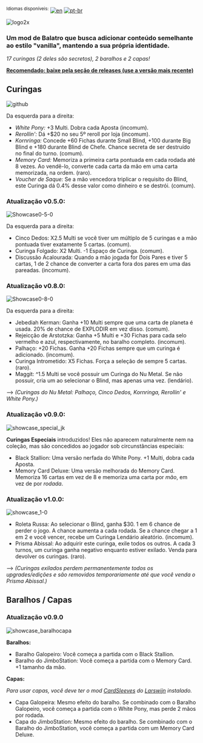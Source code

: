 <sup>Idiomas disponíveis:</sup> [![en](https://img.shields.io/badge/lang-en-red.svg)](https://github.com/pinkmaggit-hub/Buffoonery/blob/main/README.md) [![pt-br](https://img.shields.io/badge/lang-pt--br-green.svg)](https://github.com/pinkmaggit-hub/Buffoonery/blob/main/README.pt-br.md)

![logo2x](https://github.com/user-attachments/assets/5951da16-f6e7-45a4-ab87-a13ffbf16dfa)

### Um mod de Balatro que busca adicionar conteúdo semelhante ao estilo "vanilla", mantendo a sua própria identidade.

*17 curingas (2 deles são secretos), 2 baralhos e 2 capas!*  

**<ins>Recomendado: baixe pela seção de [releases](https://github.com/pinkmaggit-hub/Buffoonery/releases) (use a versão mais recente)</ins>**  

## Curingas  
![github](https://github.com/user-attachments/assets/67bee398-1f8c-4da1-a6f1-d4aef7bcf9bc)  

Da esquerda para a direita:  
+ *White Pony:* +3 Multi. Dobra cada Aposta (incomum).  
+ *Rerollin':* Dá +$20 no seu 5º reroll por loja (incomum).  
+ *Kornringa:* Concede +60 Fichas durante Small Blind, +100 durante Big Blind e +180 durante Blind de Chefe. Chance secreta de ser destruído no final do turno. (comum).  
+ *Memory Card:* Memoriza a primeira carta pontuada em cada rodada até 8 vezes. Ao vendê-lo, converte cada carta da mão em uma carta memorizada, na ordem. (raro).  
+ *Voucher de Saque:* Se a mão vencedora triplicar o requisito do Blind, este Curinga dá 0.4% desse valor como dinheiro e se destrói. (comum).  

### Atualização v0.5.0:  
![Showcase0-5-0](https://github.com/user-attachments/assets/882db092-dc55-42da-99bb-328a11af2d1c)  

Da esquerda para a direita:  
+ Cinco Dedos: X2.5 Multi se você tiver um múltiplo de 5 curingas e a mão pontuada tiver exatamente 5 cartas. (comum).  
+ Curinga Folgado: X2 Multi. -1 Espaço de Curinga. (comum).  
+ Discussão Acalourada: Quando a mão jogada for Dois Pares e tiver 5 cartas, 1 de 2 chance de converter a carta fora dos pares em uma das pareadas. (incomum).  

### Atualização v0.8.0:  
![Showcase0-8-0](https://github.com/user-attachments/assets/f0e21d73-22d0-45db-bf3a-b1cb2f3a079b)  

Da esquerda para a direita:  
+ Jebediah Kerman: Ganha +10 Multi sempre que uma carta de planeta é usada. 20% de chance de EXPLODIR em vez disso. (comum).  
+ Rejeicção de Arstotzka: Ganha +5 Multi e +30 Fichas para cada selo vermelho e azul, respectivamente, no baralho completo. (incomum).  
+ Palhaço: +20 Fichas. Ganha +20 Fichas sempre que um curinga é adicionado. (incomum).  
+ Curinga Intrometido: X5 Fichas. Força a seleção de sempre 5 cartas. (raro).  
+ Maggit: ^1.5 Multi se você possuir um Curinga do Nu Metal. Se não possuir, cria um ao selecionar o Blind, mas apenas uma vez. (lendário).  

--> *(Curingas do Nu Metal: Palhaço, Cinco Dedos, Kornringa, Rerollin' e White Pony.)*  

### Atualização v0.9.0:  
![showcase_special_jk](https://github.com/user-attachments/assets/4e2f2078-a646-4dbe-90e0-1e9ab1396f28)  

**Curingas Especiais** introduzidos! Eles não aparecem naturalmente nem na coleção, mas são concedidos ao jogador sob circunstâncias especiais:  
+ Black Stallion: Uma versão nerfada do White Pony. +1 Multi, dobra cada Aposta.  
+ Memory Card Deluxe: Uma versão melhorada do Memory Card. Memoriza 16 cartas em vez de 8 e memoriza uma carta por *mão*, em vez de por *rodada*.  

### Atualização v1.0.0:  
![showcase_1-0](https://github.com/user-attachments/assets/9f853dbc-0d86-4852-96b2-85ece1c6c82a)  

+ Roleta Russa: Ao selecionar o Blind, ganha $30. 1 em 6 chance de perder o jogo. A chance aumenta a cada rodada. Se a chance chegar a 1 em 2 e você vencer, recebe um Curinga Lendário aleatório. (incomum).  
+ Prisma Abissal: Ao adquirir este curinga, exile todos os outros. A cada 3 turnos, um curinga ganha negativo enquanto estiver exilado. Venda para devolver os curingas. (raro).  

--> *(Curingas exilados perdem permanentemente todos os upgrades/edições e são removidos temporariamente até que você venda o Prisma Abissal.)*  

## Baralhos / Capas  
### Atualização v0.9.0  
![showcase_baralhocapa](https://github.com/user-attachments/assets/5bc20aee-2e8d-4e16-ba3e-e62623236ac2)  

**Baralhos:**  
+ Baralho Galopeiro: Você começa a partida com o Black Stallion.  
+ Baralho do JimboStation: Você começa a partida com o Memory Card. +1 tamanho da mão.  

**Capas:**  

*Para usar capas, você deve ter o mod [CardSleeves](https://github.com/larswijn/CardSleeves) do [Larswijn](https://github.com/larswijn) instalado.*  
+ Capa Galopeira: Mesmo efeito do baralho. Se combinado com o Baralho Galopeiro, você começa a partida com o White Pony, mas perde 2 mãos por rodada.  
+ Capa do JimboStation: Mesmo efeito do baralho. Se combinado com o Baralho do JimboStation, você começa a partida com um Memory Card Deluxe.  
